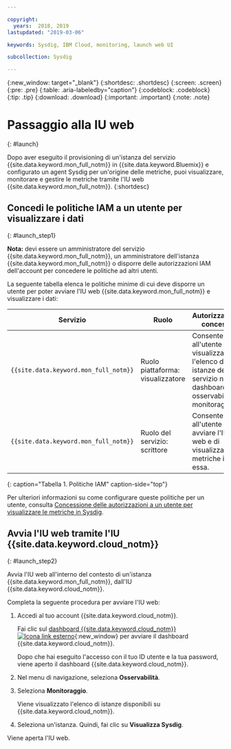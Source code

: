 ```yaml
---

copyright:
  years:  2018, 2019
lastupdated: "2019-03-06"

keywords: Sysdig, IBM Cloud, monitoring, launch web UI

subcollection: Sysdig

---
```


{:new_window: target="_blank"}
{:shortdesc: .shortdesc}
{:screen: .screen}
{:pre: .pre}
{:table: .aria-labeledby="caption"}
{:codeblock: .codeblock}
{:tip: .tip}
{:download: .download}
{:important: .important}
{:note: .note}

# Passaggio alla IU web
{: #launch}

Dopo aver eseguito il provisioning di un'istanza del servizio {{site.data.keyword.mon_full_notm}} in {{site.data.keyword.Bluemix}} e configurato un agent Sysdig per un'origine delle metriche, puoi visualizzare, monitorare e gestire le metriche tramite l'IU web {{site.data.keyword.mon_full_notm}}.
{:shortdesc}


## Concedi le politiche IAM a un utente per visualizzare i dati 
{: #launch_step1}

**Nota:** devi essere un amministratore del servizio {{site.data.keyword.mon_full_notm}}, un amministratore dell'istanza {{site.data.keyword.mon_full_notm}} o disporre delle autorizzazioni IAM dell'account per concedere le politiche ad altri utenti.

La seguente tabella elenca le politiche minime di cui deve disporre un utente per poter avviare l'IU web {{site.data.keyword.mon_full_notm}} e visualizzare i dati:

| Servizio                        | Ruolo                      | Autorizzazione concessa     |
|--------------------------------|---------------------------|------------------------|
| `{{site.data.keyword.mon_full_notm}}` | Ruolo piattaforma: visualizzatore     | Consente all'utente di visualizzare l'elenco di istanze del servizio nel dashboard di osservabilità e monitoraggio. |
| `{{site.data.keyword.mon_full_notm}}` | Ruolo del servizio: scrittore      | Consente all'utente di avviare l'IU web e di visualizzare le metriche in essa.  |
{: caption="Tabella 1. Politiche IAM" caption-side="top"} 

Per ulteriori informazioni su come configurare queste politiche per un utente, consulta [Concessione delle autorizzazioni a un utente per visualizzare le metriche in Sysdig](/docs/services/Monitoring-with-Sysdig?topic=Sysdig-iam_work#user_sysdig).


## Avvia l'IU web tramite l'IU {{site.data.keyword.cloud_notm}}
{: #launch_step2}

Avvia l'IU web all'interno del contesto di un'istanza {{site.data.keyword.mon_full_notm}}, dall'IU {{site.data.keyword.cloud_notm}}. 

Completa la seguente procedura per avviare l'IU web:

1. Accedi al tuo account {{site.data.keyword.cloud_notm}}.

    Fai clic sul [dashboard {{site.data.keyword.cloud_notm}} ![Icona link esterno](../../icons/launch-glyph.svg "Icona link esterno")](https://cloud.ibm.com/login){:new_window} per avviare il dashboard {{site.data.keyword.cloud_notm}}.

	Dopo che hai eseguito l'accesso con il tuo ID utente e la tua password, viene aperto il dashboard {{site.data.keyword.cloud_notm}}.

2. Nel menu di navigazione, seleziona **Osservabilità**. 

3. Seleziona **Monitoraggio**. 

    Viene visualizzato l'elenco di istanze disponibili su {{site.data.keyword.cloud_notm}}.

4. Seleziona un'istanza. Quindi, fai clic su **Visualizza Sysdig**.

Viene aperta l'IU web.



